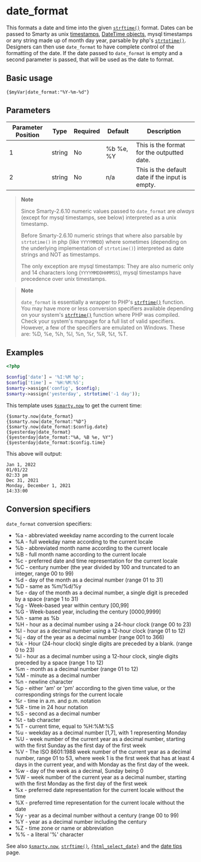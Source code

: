 # date_format

This formats a date and time into the given
[`strftime()`](https://www.php.net/strftime) format. Dates can be passed to
Smarty as unix [timestamps](https://www.php.net/function.time), [DateTime
objects](https://www.php.net/class.DateTime), mysql timestamps or any string
made up of month day year, parsable by php\'s
[`strtotime()`](https://www.php.net/strtotime). Designers can then use
`date_format` to have complete control of the formatting of the date. If
the date passed to `date_format` is empty and a second parameter is
passed, that will be used as the date to format.

## Basic usage
```smarty
{$myVar|date_format:"%Y-%m-%d"}
```

## Parameters

| Parameter Position | Type   | Required | Default   | Description                                     |
|--------------------|--------|----------|-----------|-------------------------------------------------|
| 1                  | string | No       | %b %e, %Y | This is the format for the outputted date.      |
| 2                  | string | No       | n/a       | This is the default date if the input is empty. |

> **Note**
>
> Since Smarty-2.6.10 numeric values passed to `date_format` are
> *always* (except for mysql timestamps, see below) interpreted as a
> unix timestamp.
>
> Before Smarty-2.6.10 numeric strings that where also parsable by
> `strtotime()` in php (like `YYYYMMDD`) where sometimes (depending on
> the underlying implementation of `strtotime()`) interpreted as date
> strings and NOT as timestamps.
>
> The only exception are mysql timestamps: They are also numeric only
> and 14 characters long (`YYYYMMDDHHMMSS`), mysql timestamps have
> precedence over unix timestamps.

> **Note**
>
> `date_format` is essentially a wrapper to PHP's
> [`strftime()`](https://www.php.net/strftime) function. You may have more
> or less conversion specifiers available depending on your system's
> [`strftime()`](https://www.php.net/strftime) function where PHP was
> compiled. Check your system\'s manpage for a full list of valid
> specifiers. However, a few of the specifiers are emulated on Windows.
> These are: %D, %e, %h, %l, %n, %r, %R, %t, %T.

## Examples

```php
<?php

$config['date'] = '%I:%M %p';
$config['time'] = '%H:%M:%S';
$smarty->assign('config', $config);
$smarty->assign('yesterday', strtotime('-1 day'));

```

This template uses [`$smarty.now`](../language-variables/language-variables-smarty.md#smartynow-languagevariablessmartynow) to
get the current time:

```smarty
{$smarty.now|date_format}
{$smarty.now|date_format:"%D"}
{$smarty.now|date_format:$config.date}
{$yesterday|date_format}
{$yesterday|date_format:"%A, %B %e, %Y"}
{$yesterday|date_format:$config.time}
```

This above will output:

```
Jan 1, 2022
01/01/22
02:33 pm
Dec 31, 2021
Monday, December 1, 2021
14:33:00
```
       
## Conversion specifiers

`date_format` conversion specifiers:

-   %a - abbreviated weekday name according to the current locale
-   %A - full weekday name according to the current locale
-   %b - abbreviated month name according to the current locale
-   %B - full month name according to the current locale
-   %c - preferred date and time representation for the current locale
-   %C - century number (the year divided by 100 and truncated to an
    integer, range 00 to 99)
-   %d - day of the month as a decimal number (range 01 to 31)
-   %D - same as %m/%d/%y
-   %e - day of the month as a decimal number, a single digit is
    preceded by a space (range 1 to 31)
-   %g - Week-based year within century \[00,99\]
-   %G - Week-based year, including the century \[0000,9999\]
-   %h - same as %b
-   %H - hour as a decimal number using a 24-hour clock (range 00
    to 23)
-   %I - hour as a decimal number using a 12-hour clock (range 01
    to 12)
-   %j - day of the year as a decimal number (range 001 to 366)
-   %k - Hour (24-hour clock) single digits are preceded by a blank.
    (range 0 to 23)
-   %l - hour as a decimal number using a 12-hour clock, single digits
    preceded by a space (range 1 to 12)
-   %m - month as a decimal number (range 01 to 12)
-   %M - minute as a decimal number
-   %n - newline character
-   %p - either 'am' or 'pm' according to the given time value, or
    the corresponding strings for the current locale
-   %r - time in a.m. and p.m. notation
-   %R - time in 24 hour notation
-   %S - second as a decimal number
-   %t - tab character
-   %T - current time, equal to %H:%M:%S
-   %u - weekday as a decimal number \[1,7\], with 1 representing
    Monday
-   %U - week number of the current year as a decimal number, starting
    with the first Sunday as the first day of the first week
-   %V - The ISO 8601:1988 week number of the current year as a decimal
    number, range 01 to 53, where week 1 is the first week that has at
    least 4 days in the current year, and with Monday as the first day
    of the week.
-   %w - day of the week as a decimal, Sunday being 0
-   %W - week number of the current year as a decimal number, starting
    with the first Monday as the first day of the first week
-   %x - preferred date representation for the current locale without
    the time
-   %X - preferred time representation for the current locale without
    the date
-   %y - year as a decimal number without a century (range 00 to 99)
-   %Y - year as a decimal number including the century
-   %Z - time zone or name or abbreviation
-   %% - a literal '%' character

See also [`$smarty.now`](../language-variables/language-variables-smarty.md#smartynow-languagevariablessmartynow),
[`strftime()`](https://www.php.net/strftime),
[`{html_select_date}`](../language-custom-functions/language-function-html-select-date.md) and the
[date tips](../../appendixes/tips.md#dates) page.
